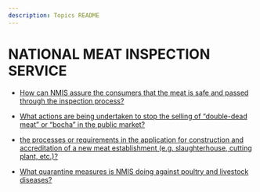 ```yaml
---
description: Topics README
---
```


# NATIONAL MEAT INSPECTION SERVICE


 - [How can NMIS assure the consumers that the meat is safe and passed through the inspection process?](/2022/attached-agencies/national-meat-inspection-service/how-can-nmis-assure-the-consumers-that-the-meat-is-safe-and-passed-through-the-inspection-process.html)
    
 - [What actions are being undertaken to stop the selling of “double-dead meat” or “bocha” in the public market?](/2022/attached-agencies/national-meat-inspection-service/what-actions-are-being-undertaken-to-stop-the-selling-of-double-dead-meat-or-bocha-in-the-public-mar.html)
    
 - [the processes or requirements in the application for construction and accreditation of a new meat establishment (e.g. slaughterhouse, cutting plant, etc.)?](/2022/attached-agencies/national-meat-inspection-service/the-processes-or-requirements-in-the-application-for-construction-and-accreditation-of-a-new-meat-es.html)
    
 - [What quarantine measures is NMIS doing against poultry and livestock diseases?](/2022/attached-agencies/national-meat-inspection-service/what-quarantine-measures-is-nmis-doing-against-poultry-and-livestock-diseases.html)
    
